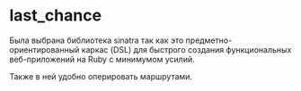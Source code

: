 # last_chance

Была выбрана библиотека sinatra  так как это предметно-ориентированный каркас (DSL) для быстрого создания функциональных веб-приложений на Ruby с минимумом усилий.

Также в ней удобно оперировать маршрутами.


